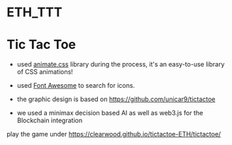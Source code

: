 # ETH_TTT
# Tic Tac Toe

- used [animate.css](https://github.com/daneden/animate.css) library during the process, it's an easy-to-use library of CSS animations!

- used [Font Awesome](http://fontawesome.io/) to search for icons.

- the graphic design is based on https://github.com/unicar9/tictactoe

- we used a minimax decision based AI as well as web3.js for the Blockchain integration

play the game under https://clearwood.github.io/tictactoe-ETH/tictactoe/

